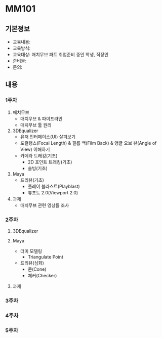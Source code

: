 # MM101

## 기본정보
- 교육내용:
- 교육방식:
- 교육대상: 매치무브 파트 취업준비 중인 학생, 직장인
- 준비물:
- 문의:

## 내용

### 1주차
1. 매치무브
    - 매치무브 & 파이프라인
    - 매치무브 툴 원리
1. 3DEqualizer
    - 유저 인터페이스(UI) 살펴보기
    - 포컬랭스(Focal Length) & 필름 백(Film Back) & 앵글 오브 뷰(Angle of View) 이해하기
    - 카메라 트래킹(기초)
        - 2D 포인트 트래킹(기초)
        - 솔빙(기초)
1. Maya
    - 프리뷰(기초)
        - 플레이 블라스트(Playblast)
        - 뷰포트 2.0(Viewport 2.0)
1. 과제
    - 매치무브 관련 영상들 조사

### 2주차
1. 3DEqualizer

1. Maya
    - 더미 모델링
        - Triangulate Point
    - 프리뷰(심화)
        - 콘(Cone)
        - 체커(Checker)
1. 과제

### 3주차

### 4주차

### 5주차
